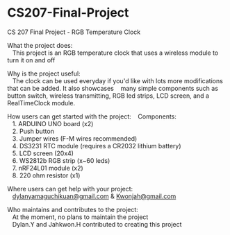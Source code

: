 # CS207-Final-Project
CS 207 Final Project - RGB Temperature Clock

What the project does:  
&nbsp;&nbsp;  This project is an RGB temperature clock that uses a wireless module to turn it on and off
  
Why is the project useful:  
&nbsp;&nbsp; The clock can be used everyday if you'd like with lots more modifications that can be added. It also showcases
&nbsp;&nbsp; many simple components such as button switch, wireless transmitting, RGB led strips, LCD screen, and a
&nbsp;&nbsp;  RealTimeClock module.
  
How users can get started with the project:
&nbsp;&nbsp;  Components:  
&nbsp;&nbsp;    1. ARDUINO UNO board (x2)    
&nbsp;&nbsp;   2. Push button  
&nbsp;&nbsp;   3. Jumper wires (F-M wires recommended)  
&nbsp;&nbsp;   4. DS3231 RTC module (requires a CR2032 lithium battery)    
&nbsp;&nbsp;   5. LCD screen (20x4)  
&nbsp;&nbsp;   6. WS2812b RGB strip (x~60 leds)  
&nbsp;&nbsp;    7. nRF24L01 module (x2)  
&nbsp;&nbsp;   8. 220 ohm resistor (x1)  
    
 Where users can get help with your project:  
&nbsp;&nbsp;   dylanyamaguchikuan@gmail.com & Kwonjah@gmail.com
   
 Who maintains and contributes to the project:  
&nbsp;&nbsp;    At the moment, no plans to maintain the project  
&nbsp;&nbsp;    Dylan.Y and Jahkwon.H contributed to creating this project  
 
    
    
